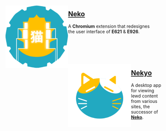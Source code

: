 
<br>

[<img
    src = 'https://raw.githubusercontent.com/LewdTechnologies/.GitHub/main/Resources/Neko.png'
    align = left
    width = 200
/>][Neko]

## [Neko]

A **Chromium** extension that redesignes <br>
the user interface of **E621** & **E926**.

<br>
<br>
<br>
<br>

[<img
    src = 'https://raw.githubusercontent.com/LewdTechnologies/.GitHub/main/Resources/Nekyo.png'
    align = left
    width = 200
/>][Nekyo]

## [Nekyo]

A desktop app for viewing lewd content <br>
from various sites, the successor of **[Neko]**.

<br>

[Nekyo]: https://github.com/LewdTechnologies/Nekyo
[Neko]: https://github.com/LewdTechnologies/Neko
